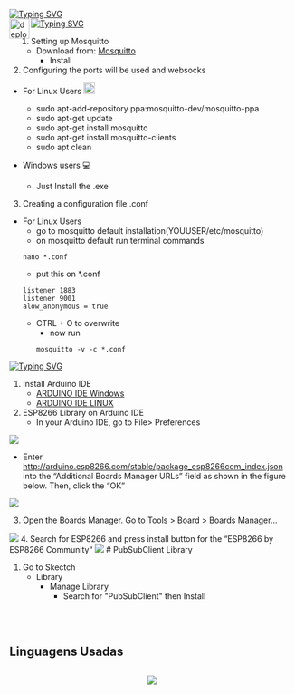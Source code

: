 [![Typing SVG](https://readme-typing-svg.herokuapp.com?font=Fira+Code&size=30&pause=1000&width=435&lines=TCC+3i3)](https://git.io/typing-svg)
<br>
[![Typing SVG](https://readme-typing-svg.herokuapp.com?font=Fira+Code&size=30&pause=1000&color=0FA400&width=435&lines=Setup+Mosquitto)](https://git.io/typing-svg)<img src="https://user-images.githubusercontent.com/91486755/185505116-05f9f700-7c20-40f0-b513-2895385133fd.png" width="35"   alt="deploy" align="left">

1. Setting up Mosquitto
   - Download from: [Mosquitto](https://mosquitto.org/download/)
     - Install
2. Configuring the ports will be used and websocks
* For Linux Users <img src="https://user-images.githubusercontent.com/91486755/185505274-146442df-69c2-46d9-a158-f3b8de448cf8.png" width="20"  alt="deploy" align="justify" >



  - sudo apt-add-repository ppa:mosquitto-dev/mosquitto-ppa
  - sudo apt-get update
  - sudo apt-get install mosquitto
  - sudo apt-get install mosquitto-clients
  - sudo apt clean
* Windows users :computer:
  - Just Install the .exe
3. Creating a configuration file .conf
* For Linux Users
  - go to mosquitto default installation(YOUUSER/etc/mosquitto)
  - on mosquitto default run terminal commands
  ```
  nano *.conf
  ```
  - put this on *.conf
  ```
  listener 1883
  listener 9001
  alow_anonymous = true
  ```
  - CTRL + O to overwrite
    - now run 
    ```
    mosquitto -v -c *.conf
    ```
[![Typing SVG](https://readme-typing-svg.herokuapp.com?font=Fira+Code&size=30&pause=1000&color=A513F7&width=435&lines=ARDUINO+IDE)](https://git.io/typing-svg)
1. Install Arduino IDE
   * [ARDUINO IDE Windows](https://downloads.arduino.cc/arduino-1.8.19-windows.exe)
   * [ARDUINO IDE LINUX](https://downloads.arduino.cc/arduino-1.8.19-linux64.tar.xz)
2. ESP8266 Library on Arduino IDE
   * In your Arduino IDE, go to File> Preferences
<img src="https://i0.wp.com/randomnerdtutorials.com/wp-content/uploads/2019/07/Install-ESP8266-Board-add-on-in-Arduino-IDE-open-preferences.png?w=197&quality=100&strip=all&ssl=1">

   *  Enter http://arduino.esp8266.com/stable/package_esp8266com_index.json into the “Additional Boards Manager URLs” field as shown in the figure below. Then, click the “OK”
<img src="https://i0.wp.com/randomnerdtutorials.com/wp-content/uploads/2019/07/Install-ESP8266-Board-add-on-in-Arduino-IDE-enter-URL.png?w=722&quality=100&strip=all&ssl=1">

3. Open the Boards Manager. Go to Tools > Board > Boards Manager…
<img src="https://i0.wp.com/randomnerdtutorials.com/wp-content/uploads/2019/07/Install-ESP8266-Board-add-on-in-Arduino-IDE-open-boards-manager.png?w=671&quality=100&strip=all&ssl=1">
4. Search for ESP8266 and press install button for the “ESP8266 by ESP8266 Community“
<img src="https://i0.wp.com/randomnerdtutorials.com/wp-content/uploads/2019/07/Install-ESP8266-Board-add-on-in-Arduino-IDE-search-ESP8266.png?w=786&quality=100&strip=all&ssl=1">
# PubSubClient Library

1. Go to Skectch
   * Library
      - Manage Library
         - Search for "PubSubClient" then Install
<br>
<br>
<h2>Linguagens Usadas<h2>
<p align="center">
  <a href="https://skillicons.dev">
    <img src="https://skillicons.dev/icons?i=cp,react,nodejs,css,js,git" />
  </a>
</p>
